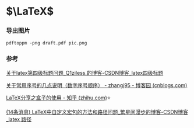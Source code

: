 # $\LaTeX$



### 导出图片

```
pdftoppm -png draft.pdf pic.png
```







### 参考

[关于latex第四级标题问题_Q1ziless.的博客-CSDN博客_latex四级标题](https://blog.csdn.net/m0_46534551/article/details/120053806)

[关于常用序号的几点说明（数字序号顺序） - zhangj95 - 博客园 (cnblogs.com)](https://www.cnblogs.com/zhangj95/p/5020357.html)

[LaTeX分享之盒子的使用 - 知乎 (zhihu.com)](https://zhuanlan.zhihu.com/p/428511909):star:

[(14条消息) LaTeX中自定义宏包的方法和路径问题_繁星间漫步的博客-CSDN博客_latex 路径](https://blog.csdn.net/among_the_stars/article/details/126326840)
